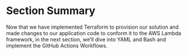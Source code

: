# Section Summary

Now that we have implemented Terraform to provision our solution and made changes to our application code to conform it to the AWS Lambda framework, in the next section, we’ll dive into YAML and Bash and implement the GitHub Actions Workflows.